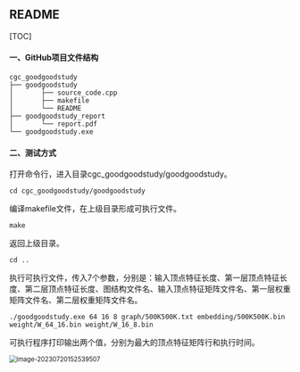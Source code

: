 ## README

[TOC]

#### 一、GitHub项目文件结构

```
cgc_goodgoodstudy
├── goodgoodstudy
│   	├── source_code.cpp
│   	├── makefile
│   	└── README
├── goodgoodstudy_report
│   	└── report.pdf
└── goodgoodstudy.exe
```



#### 二、测试方式

打开命令行，进入目录cgc_goodgoodstudy/goodgoodstudy。

```
cd cgc_goodgoodstudy/goodgoodstudy
```

编译makefile文件，在上级目录形成可执行文件。

```
make
```

返回上级目录。

```
cd ..
```

执行可执行文件，传入7个参数，分别是：输入顶点特征长度、第一层顶点特征长度、第二层顶点特征长度、图结构文件名、输入顶点特征矩阵文件名、第一层权重矩阵文件名、第二层权重矩阵文件名。

```
./goodgoodstudy.exe 64 16 8 graph/500K500K.txt embedding/500K500K.bin weight/W_64_16.bin weight/W_16_8.bin
```

可执行程序打印输出两个值，分别为最大的顶点特征矩阵行和执行时间。

<img src="C:\Users\bunny\AppData\Roaming\Typora\typora-user-images\image-20230720152539507.png" alt="image-20230720152539507" style="zoom:80%;" />
